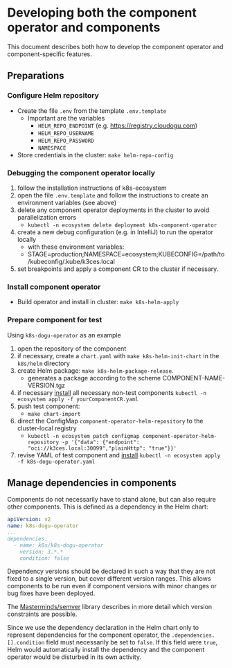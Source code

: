 # Developing both the component operator and components

This document describes both how to develop the component operator and component-specific features.

## Preparations

### Configure Helm repository

- Create the file `.env` from the template `.env.template`
   - Important are the variables
      - `HELM_REPO_ENDPOINT` (e.g. https://registry.cloudogu.com)
      - `HELM_REPO_USERNAME`
      - `HELM_REPO_PASSWORD`
      - `NAMESPACE`
- Store credentials in the cluster: `make helm-repo-config`

### Debugging the component operator locally

1. follow the installation instructions of k8s-ecosystem
2. open the file `.env.template` and follow the instructions to create an environment variables (see above)
3. delete any component operator deployments in the cluster to avoid parallelization errors
   - `kubectl -n ecosystem delete deployment k8s-component-operator`
4. create a new debug configuration (e.g. in IntelliJ) to run the operator locally
   - with these environment variables:
   - STAGE=production;NAMESPACE=ecosystem;KUBECONFIG=/path/to/kubeconfig/.kube/k3ces.local
5. set breakpoints and apply a component CR to the cluster if necessary.

### Install component operator

- Build operator and install in cluster: `make k8s-helm-apply`

### Prepare component for test

Using `k8s-dogu-operator` as an example

1. open the repository of the component
2. if necessary, create a `chart.yaml` with `make k8s-helm-init-chart` in the `k8s/helm` directory
3. create Helm package: `make k8s-helm-package-release`.
   - generates a package according to the scheme COMPONENT-NAME-VERSION.tgz
4. if necessary [install](../operations/managing_components_en.md#install-or-upgrade-components) all necessary non-test components
   `kubectl -n ecosystem apply -f yourComponentCR.yaml`
5. push test component:
   - `make chart-import`
6. direct the ConfigMap `component-operator-helm-repository` to the cluster-local registry
   - `kubectl -n ecosystem patch configmap component-operator-helm-repository -p '{"data": {"endpoint": "oci://k3ces.local:30099","plainHttp": "true"}}'`
7. revise YAML of test component and [install](../operations/managing_components_en.md#install-or-upgrade-components)
   `kubectl -n ecosystem apply -f k8s-dogu-operator.yaml`

## Manage dependencies in components

Components do not necessarily have to stand alone, but can also require other components. This is defined as a dependency in the Helm chart:

```yaml
apiVersion: v2
name: k8s-dogu-operator
...
dependencies:
  - name: k8s/k8s-dogu-operator
    version: 3.*.*
    condition: false
```

Dependency versions should be declared in such a way that they are not fixed to a single version, but cover different version ranges. This allows components to be run even if component versions with minor changes or bug fixes have been deployed.

The [Masterminds/semver](https://github.com/Masterminds/semver#checking-version-constraints) library describes in more detail which version constraints are possible.

Since we use the dependency declaration in the Helm chart only to represent dependencies for the component operator, the `.dependencies.[].condition` field must necessarily be set to `false`. If this field were `true`, Helm would automatically install the dependency and the component operator would be disturbed in its own activity.
